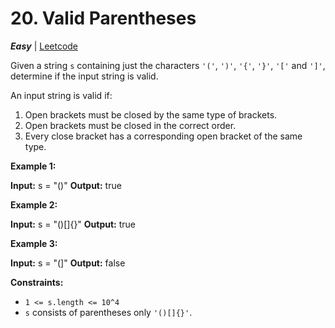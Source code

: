 # 20\. Valid Parentheses

**_Easy_** | [Leetcode](https://leetcode.com/problems/valid-parentheses/)

Given a string `s` containing just the characters `'('`, `')'`, `'{'`, `'}'`, `'['` and `']'`, determine if the input string is valid.

An input string is valid if:

1. Open brackets must be closed by the same type of brackets.
2. Open brackets must be closed in the correct order.
3. Every close bracket has a corresponding open bracket of the same type.

**Example 1:**

**Input:** s = "()"
**Output:** true

**Example 2:**

**Input:** s = "()\[\]{}"
**Output:** true

**Example 3:**

**Input:** s = "(\]"
**Output:** false

**Constraints:**

- `1 <= s.length <= 10^4`
- `s` consists of parentheses only `'()[]{}'`.
